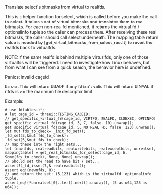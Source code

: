 Translate select's bitmasks from virtual to realfds.

This is a helper function for select, which is called before you make the
call to select.  It takes a set of virtual bitmasks and translates them to 
real bitmasks.  For each non-real fd mentioned, it returns the virtual fd / 
optionalinfo tuple so the caller can process them.  After receiving these real 
bitmasks, the caller should call select underneath.  The mapping table return 
value is needed by [get_virtual_bitmasks_from_select_result] to revert the 
realfds back to virtualfds.


NOTE: If the same realfd is behind multiple virtualfds, only one of those
virtualfds will be triggered.  I need to investigate how Linux behaves, but
from what I can see from a quick search, the behavior here is undefined.

Panics:
    Invalid cageid

Errors:
    This will return EBADF if any fd isn't valid
    This will return EINVAL if nfds is >= the maximum file descriptor limit

Example:
```
# use fdtables::*;
# let cage_id = threei::TESTING_CAGEID;
// get_specific_virtual_fd(cage_id, VIRTFD, REALFD, CLOEXEC, OPTINFO)
get_specific_virtual_fd(cage_id, 3, 7, false, 10).unwrap();
get_specific_virtual_fd(cage_id, 5, NO_REAL_FD, false, 123).unwrap();
let mut fds_to_check= _init_fd_set();
_fd_set(3,&mut fds_to_check);
_fd_set(5,&mut fds_to_check);
// map these into the right sets...
let (newnfds, realreadbits, realwritebits, realexceptbits, unrealset, mappingtable) = get_real_bitmasks_for_select(cage_id, 6, Some(fds_to_check), None, None).unwrap();
// Should set the read to have bit 7 set...
assert!(_fd_isset(7,& realreadbits));
assert_eq!(newnfds, 8);
// and return the set: (5,123) which is the virtualfd, optionalinfo tuple.
assert_eq!(*unrealset[0].iter().next().unwrap(), (5 as u64,123 as u64));
```
